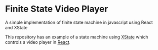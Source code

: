 # Finite State Video Player

A simple implementation of finite state machine in javascript using React and XState

This repository has an example of a state machine using [XState](https://xstate.js.org/) which controls a video player in [React](https://reactjs.org/).

